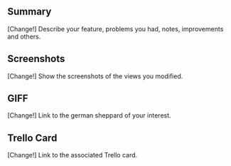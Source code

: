 ## Summary

[Change!] Describe your feature, problems you had, notes, improvements and others.

## Screenshots

[Change!] Show the screenshots of the views you modified.

## GIFF

[Change!] Link to the german sheppard of your interest.

## Trello Card

[Change!] Link to the associated Trello card.
